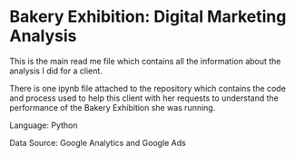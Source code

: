 # Bakery Exhibition: Digital Marketing Analysis
This is the main read me file which contains all the information about the analysis I did for a client.

There is one ipynb file attached to the repository which contains the code and process used to help this client with her requests to understand the performance of the Bakery Exhibition she was running.

Language: Python

Data Source: Google Analytics and Google Ads
